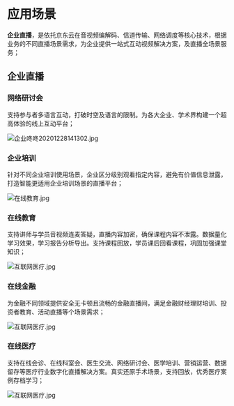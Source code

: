# 应用场景

**企业直播**，是依托京东云在音视频编解码、信道传输、网络调度等核心技术，根据业务的不同直播场景需求，为企业提供一站式互动视频解决方案，及直播全场景服务；
  

## 企业直播  



### 网络研讨会

支持参与者多语言互动，打破时空及语言的限制。为各大企业、学术界构建一个超高体验的线上互动平台；

![企业咚咚20201228141302.jpg](https://github.com/jdcloudcom/cn/blob/cn_enterprise_live/image/Enterprise-live/%E7%BD%91%E7%BB%9C%E7%A0%94%E8%AE%A8%E4%BC%9A.jpg)

### 企业培训

针对不同企业培训使用场景，企业区分级别观看指定内容，避免有价值信息泄露，打造智能更适用企业培训场景的直播平台；

![在线教育.jpg](https://github.com/jdcloudcom/cn/blob/cn_enterprise_live/image/Enterprise-live/%E4%BC%81%E4%B8%9A%E5%9F%B9%E8%AE%AD.jpg)

### 在线教育

支持讲师与学员音视频连麦答疑，直播内容加密，确保课程内容不泄露。数据量化学习效果，学习报告分析导出。支持课程回放，学员课后回看课程，巩固加强课堂知识；

![互联网医疗.jpg](https://github.com/jdcloudcom/cn/blob/cn_enterprise_live/image/Enterprise-live/%E5%9C%A8%E7%BA%BF%E6%95%99%E8%82%B2.jpg)

### 在线金融

为金融不同领域提供安全无卡顿且流畅的金融直播间，满足金融财经理财培训、投资者教育、活动直播等个场景需求；

![互联网医疗.jpg](https://github.com/jdcloudcom/cn/blob/cn-Real-Time-Communication/image/Real-Time-Communicat/%E5%9C%BA%E6%99%AF3-%E5%9C%A8%E7%BA%BF%E5%8C%BB%E7%96%97.jpg)

### 在线医疗

支持在线会诊、在线科室会、医生交流、网络研讨会、医学培训、营销运营、数据留存等医疗行业数字化直播解决方案。真实还原手术场景，支持回放，优秀医疗案例存档学习；

![互联网医疗.jpg](https://github.com/jdcloudcom/cn/blob/cn-Real-Time-Communication/image/Real-Time-Communicat/%E5%9C%BA%E6%99%AF3-%E5%9C%A8%E7%BA%BF%E5%8C%BB%E7%96%97.jpg)
